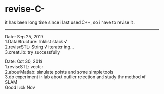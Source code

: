 # revise-C-
it has been long time since i last used C++, so i have to revise it .

-----------------------------------------------------------------------------------------------
Date: Sep 25, 2019  
1.DataStructure: linklist stack √  
2.reviseSTL: String √ iterator ing...  
3.creatLib: try successfully  
  
Date: Oct 30, 2019  
1.reviseSTL: vector  
2.aboutMatlab: simulate points and some simple tools  
3.do experiment in lab about outlier rejection and study the method of SLAM  
Good luck Nov  

